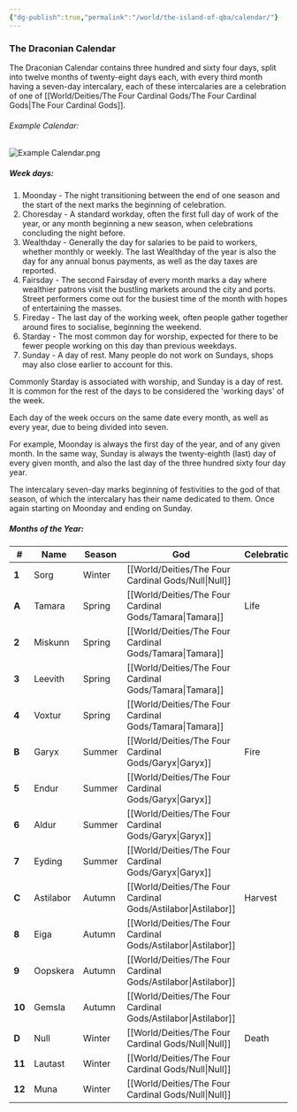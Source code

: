 ```yaml
---
{"dg-publish":true,"permalink":"/world/the-island-of-qba/calendar/"}
---
```


### The Draconian Calendar

The Draconian Calendar contains three hundred and sixty four days, split into twelve months of twenty-eight days each, with every third month having a seven-day intercalary, each of these intercalaries are a celebration of one of  [[World/Deities/The Four Cardinal Gods/The Four Cardinal Gods\|The Four Cardinal Gods]].

###### Example Calendar:
![Example Calendar.png](/img/user/zAttachments/Example%20Calendar.png)


##### Week days: 
1. Moonday - The night transitioning between the end of one season and the start of the next marks the beginning of celebration.
2. Choresday - A standard workday, often the first full day of work of the year, or any month beginning a new season, when celebrations concluding the night before.
3. Wealthday - Generally the day for salaries to be paid to workers, whether monthly or weekly. The last Wealthday of the year is also the day for any annual bonus payments, as well as the day taxes are reported.
4. Fairsday - The second Fairsday of every month marks a day where wealthier patrons visit the bustling markets around the city and ports. Street performers come out for the busiest time of the month with hopes of entertaining the masses.
5. Fireday - The last day of the working week, often people gather together around fires to socialise, beginning the weekend.
6. Starday - The most common day for worship, expected for there to be fewer people working on this day than previous weekdays.
7. Sunday - A day of rest. Many people do not work on Sundays, shops may also close earlier to account for this.

Commonly Starday is associated with worship, and Sunday is a day of rest. It is common for the rest of the days to be considered the 'working days' of the week.

Each day of the week occurs on the same date every month, as well as every year, due to being divided into seven.

For example, Moonday is always the first day of the year, and of any given month. In the same way, Sunday is always the twenty-eighth (last) day of every given month, and also the last day of the three hundred sixty four day year.

The intercalary seven-day marks beginning of festivities to the god of that season, of which the intercalary has their name dedicated to them. Once again starting on Moonday and ending on Sunday.

##### Months of the Year:

| #      | Name      | Season | God           | Celebration |
| ------ | --------- | ------ | ------------- | ----------- |
| **1**  | Sorg      | Winter | [[World/Deities/The Four Cardinal Gods/Null\|Null]]      |             |
| **A**  | Tamara    | Spring | [[World/Deities/The Four Cardinal Gods/Tamara\|Tamara]]    | Life        |
| **2**  | Miskunn   | Spring | [[World/Deities/The Four Cardinal Gods/Tamara\|Tamara]]    |             |
| **3**  | Leevith   | Spring | [[World/Deities/The Four Cardinal Gods/Tamara\|Tamara]]    |             |
| **4**  | Voxtur    | Spring | [[World/Deities/The Four Cardinal Gods/Tamara\|Tamara]]    |             |
| **B**  | Garyx     | Summer | [[World/Deities/The Four Cardinal Gods/Garyx\|Garyx]]     | Fire        |
| **5**  | Endur     | Summer | [[World/Deities/The Four Cardinal Gods/Garyx\|Garyx]]     |             |
| **6**  | Aldur     | Summer | [[World/Deities/The Four Cardinal Gods/Garyx\|Garyx]]     |             |
| **7**  | Eyding    | Summer | [[World/Deities/The Four Cardinal Gods/Garyx\|Garyx]]     |             |
| **C**  | Astilabor | Autumn | [[World/Deities/The Four Cardinal Gods/Astilabor\|Astilabor]] | Harvest     |
| **8**  | Eiga      | Autumn | [[World/Deities/The Four Cardinal Gods/Astilabor\|Astilabor]] |             |
| **9**  | Oopskera  | Autumn | [[World/Deities/The Four Cardinal Gods/Astilabor\|Astilabor]] |             |
| **10** | Gemsla    | Autumn | [[World/Deities/The Four Cardinal Gods/Astilabor\|Astilabor]] |             |
| **D**  | Null      | Winter | [[World/Deities/The Four Cardinal Gods/Null\|Null]]      | Death       |
| **11** | Lautast   | Winter | [[World/Deities/The Four Cardinal Gods/Null\|Null]]      |             |
| **12** | Muna      | Winter | [[World/Deities/The Four Cardinal Gods/Null\|Null]]      |             |


